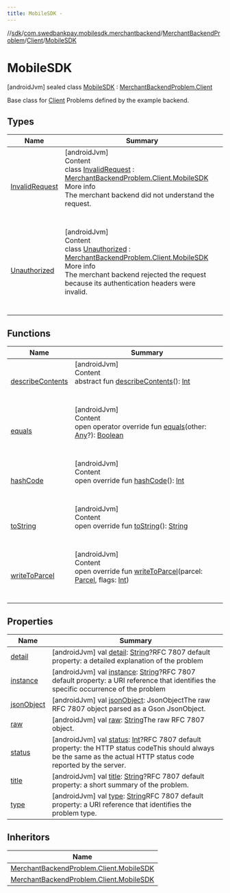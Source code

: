 ```yaml
---
title: MobileSDK -
---
```

//[sdk](../../../../../index)/[com.swedbankpay.mobilesdk.merchantbackend](../../../index)/[MerchantBackendProblem](../../index)/[Client](../index)/[MobileSDK](index)



# MobileSDK  
 [androidJvm] sealed class [MobileSDK](index) : [MerchantBackendProblem.Client](../index)

Base class for [Client](../index) Problems defined by the example backend.

   


## Types  
  
|  Name |  Summary | 
|---|---|
| <a name="com.swedbankpay.mobilesdk.merchantbackend/MerchantBackendProblem.Client.MobileSDK.InvalidRequest///PointingToDeclaration/"></a>[InvalidRequest](-invalid-request/index)| <a name="com.swedbankpay.mobilesdk.merchantbackend/MerchantBackendProblem.Client.MobileSDK.InvalidRequest///PointingToDeclaration/"></a>[androidJvm]  <br>Content  <br>class [InvalidRequest](-invalid-request/index) : [MerchantBackendProblem.Client.MobileSDK](index)  <br>More info  <br>The merchant backend did not understand the request.  <br><br><br>|
| <a name="com.swedbankpay.mobilesdk.merchantbackend/MerchantBackendProblem.Client.MobileSDK.Unauthorized///PointingToDeclaration/"></a>[Unauthorized](-unauthorized/index)| <a name="com.swedbankpay.mobilesdk.merchantbackend/MerchantBackendProblem.Client.MobileSDK.Unauthorized///PointingToDeclaration/"></a>[androidJvm]  <br>Content  <br>class [Unauthorized](-unauthorized/index) : [MerchantBackendProblem.Client.MobileSDK](index)  <br>More info  <br>The merchant backend rejected the request because its authentication headers were invalid.  <br><br><br>|


## Functions  
  
|  Name |  Summary | 
|---|---|
| <a name="android.os/Parcelable/describeContents/#/PointingToDeclaration/"></a>[describeContents](../../-server/-unknown/index.md#-1578325224%2FFunctions%2F-1404661416)| <a name="android.os/Parcelable/describeContents/#/PointingToDeclaration/"></a>[androidJvm]  <br>Content  <br>abstract fun [describeContents](../../-server/-unknown/index.md#-1578325224%2FFunctions%2F-1404661416)(): [Int](https://kotlinlang.org/api/latest/jvm/stdlib/kotlin/-int/index.html)  <br><br><br>|
| <a name="com.swedbankpay.mobilesdk/Problem/equals/#kotlin.Any?/PointingToDeclaration/"></a>[equals](../../../../com.swedbankpay.mobilesdk/-problem/equals)| <a name="com.swedbankpay.mobilesdk/Problem/equals/#kotlin.Any?/PointingToDeclaration/"></a>[androidJvm]  <br>Content  <br>open operator override fun [equals](../../../../com.swedbankpay.mobilesdk/-problem/equals)(other: [Any](https://kotlinlang.org/api/latest/jvm/stdlib/kotlin/-any/index.html)?): [Boolean](https://kotlinlang.org/api/latest/jvm/stdlib/kotlin/-boolean/index.html)  <br><br><br>|
| <a name="com.swedbankpay.mobilesdk/Problem/hashCode/#/PointingToDeclaration/"></a>[hashCode](../../../../com.swedbankpay.mobilesdk/-problem/hash-code)| <a name="com.swedbankpay.mobilesdk/Problem/hashCode/#/PointingToDeclaration/"></a>[androidJvm]  <br>Content  <br>open override fun [hashCode](../../../../com.swedbankpay.mobilesdk/-problem/hash-code)(): [Int](https://kotlinlang.org/api/latest/jvm/stdlib/kotlin/-int/index.html)  <br><br><br>|
| <a name="com.swedbankpay.mobilesdk/Problem/toString/#/PointingToDeclaration/"></a>[toString](../../../../com.swedbankpay.mobilesdk/-problem/to-string)| <a name="com.swedbankpay.mobilesdk/Problem/toString/#/PointingToDeclaration/"></a>[androidJvm]  <br>Content  <br>open override fun [toString](../../../../com.swedbankpay.mobilesdk/-problem/to-string)(): [String](https://kotlinlang.org/api/latest/jvm/stdlib/kotlin/-string/index.html)  <br><br><br>|
| <a name="com.swedbankpay.mobilesdk.merchantbackend/MerchantBackendProblem/writeToParcel/#android.os.Parcel#kotlin.Int/PointingToDeclaration/"></a>[writeToParcel](../../write-to-parcel)| <a name="com.swedbankpay.mobilesdk.merchantbackend/MerchantBackendProblem/writeToParcel/#android.os.Parcel#kotlin.Int/PointingToDeclaration/"></a>[androidJvm]  <br>Content  <br>open override fun [writeToParcel](../../write-to-parcel)(parcel: [Parcel](https://developer.android.com/reference/kotlin/android/os/Parcel.html), flags: [Int](https://kotlinlang.org/api/latest/jvm/stdlib/kotlin/-int/index.html))  <br><br><br>|


## Properties  
  
|  Name |  Summary | 
|---|---|
| <a name="com.swedbankpay.mobilesdk.merchantbackend/MerchantBackendProblem.Client.MobileSDK/detail/#/PointingToDeclaration/"></a>[detail](index.md#-96238654%2FProperties%2F-1404661416)| <a name="com.swedbankpay.mobilesdk.merchantbackend/MerchantBackendProblem.Client.MobileSDK/detail/#/PointingToDeclaration/"></a> [androidJvm] val [detail](index.md#-96238654%2FProperties%2F-1404661416): [String](https://kotlinlang.org/api/latest/jvm/stdlib/kotlin/-string/index.html)?RFC 7807 default property: a detailed explanation of the problem   <br>|
| <a name="com.swedbankpay.mobilesdk.merchantbackend/MerchantBackendProblem.Client.MobileSDK/instance/#/PointingToDeclaration/"></a>[instance](index.md#1104586366%2FProperties%2F-1404661416)| <a name="com.swedbankpay.mobilesdk.merchantbackend/MerchantBackendProblem.Client.MobileSDK/instance/#/PointingToDeclaration/"></a> [androidJvm] val [instance](index.md#1104586366%2FProperties%2F-1404661416): [String](https://kotlinlang.org/api/latest/jvm/stdlib/kotlin/-string/index.html)?RFC 7807 default property: a URI reference that identifies the specific occurrence of the problem   <br>|
| <a name="com.swedbankpay.mobilesdk.merchantbackend/MerchantBackendProblem.Client.MobileSDK/jsonObject/#/PointingToDeclaration/"></a>[jsonObject](index.md#1336173452%2FProperties%2F-1404661416)| <a name="com.swedbankpay.mobilesdk.merchantbackend/MerchantBackendProblem.Client.MobileSDK/jsonObject/#/PointingToDeclaration/"></a> [androidJvm] val [jsonObject](index.md#1336173452%2FProperties%2F-1404661416): JsonObjectThe raw RFC 7807 object parsed as a Gson JsonObject.   <br>|
| <a name="com.swedbankpay.mobilesdk.merchantbackend/MerchantBackendProblem.Client.MobileSDK/raw/#/PointingToDeclaration/"></a>[raw](index.md#-653854433%2FProperties%2F-1404661416)| <a name="com.swedbankpay.mobilesdk.merchantbackend/MerchantBackendProblem.Client.MobileSDK/raw/#/PointingToDeclaration/"></a> [androidJvm] val [raw](index.md#-653854433%2FProperties%2F-1404661416): [String](https://kotlinlang.org/api/latest/jvm/stdlib/kotlin/-string/index.html)The raw RFC 7807 object.   <br>|
| <a name="com.swedbankpay.mobilesdk.merchantbackend/MerchantBackendProblem.Client.MobileSDK/status/#/PointingToDeclaration/"></a>[status](index.md#-916917439%2FProperties%2F-1404661416)| <a name="com.swedbankpay.mobilesdk.merchantbackend/MerchantBackendProblem.Client.MobileSDK/status/#/PointingToDeclaration/"></a> [androidJvm] val [status](index.md#-916917439%2FProperties%2F-1404661416): [Int](https://kotlinlang.org/api/latest/jvm/stdlib/kotlin/-int/index.html)?RFC 7807 default property: the HTTP status codeThis should always be the same as the actual HTTP status code reported by the server.   <br>|
| <a name="com.swedbankpay.mobilesdk.merchantbackend/MerchantBackendProblem.Client.MobileSDK/title/#/PointingToDeclaration/"></a>[title](index.md#752708207%2FProperties%2F-1404661416)| <a name="com.swedbankpay.mobilesdk.merchantbackend/MerchantBackendProblem.Client.MobileSDK/title/#/PointingToDeclaration/"></a> [androidJvm] val [title](index.md#752708207%2FProperties%2F-1404661416): [String](https://kotlinlang.org/api/latest/jvm/stdlib/kotlin/-string/index.html)?RFC 7807 default property: a short summary of the problem.   <br>|
| <a name="com.swedbankpay.mobilesdk.merchantbackend/MerchantBackendProblem.Client.MobileSDK/type/#/PointingToDeclaration/"></a>[type](index.md#-531510663%2FProperties%2F-1404661416)| <a name="com.swedbankpay.mobilesdk.merchantbackend/MerchantBackendProblem.Client.MobileSDK/type/#/PointingToDeclaration/"></a> [androidJvm] val [type](index.md#-531510663%2FProperties%2F-1404661416): [String](https://kotlinlang.org/api/latest/jvm/stdlib/kotlin/-string/index.html)RFC 7807 default property: a URI reference that identifies the problem type.   <br>|


## Inheritors  
  
|  Name | 
|---|
| <a name="com.swedbankpay.mobilesdk.merchantbackend/MerchantBackendProblem.Client.MobileSDK.Unauthorized///PointingToDeclaration/"></a>[MerchantBackendProblem.Client.MobileSDK](-unauthorized/index)|
| <a name="com.swedbankpay.mobilesdk.merchantbackend/MerchantBackendProblem.Client.MobileSDK.InvalidRequest///PointingToDeclaration/"></a>[MerchantBackendProblem.Client.MobileSDK](-invalid-request/index)|

